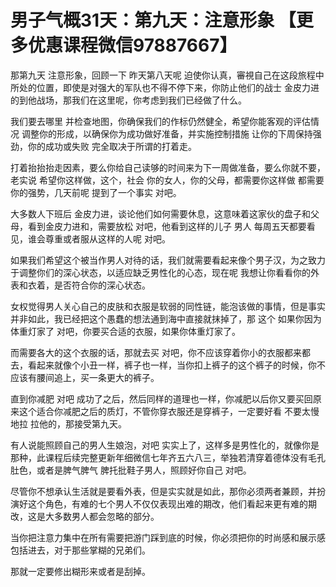 # 男子气概31天：第九天：注意形象 【更多优惠课程微信97887667】  

那第九天 注意形象，回顾一下 昨天第八天呢 迫使你认真，審視自己在这段旅程中所处的位置，即使是对强大的军队也不得不停下来，你防止他们的战士 金皮力进的到他战场，那我们在这里呢，你考虑到我们已经做了什么。

我们要去哪里 并检查地图，你确保我们的作标仍然健全，希望你能客观的评估情况 调整你的形成，以确保你为成功做好准备，并实施控制措施 让你的下周保持强劲，你的成功或失败 完全取决于所谓的打着走。

打着抬抬抬走因素，要么你给自己读够的时间来为下一周做准备，要么你就不要，老实说 希望你这样做，这个，社会 你的女人，你的父母，都需要你这样做 都需要你的强势，几天前呢 提到了一个事实 对吧。

大多数人下班后 金皮力进，谈论他们如何需要休息，这意味着这家伙的盘子和父母，看到金皮力进和，需要放松 对吧，他看到这样的儿子 男人 每周五天都要看见，谁会尊重或者服从这样的人呢 对吧。

如果我们希望这个被当作男人对待的话，我们就需要看起来像个男子汉，为之致力于调整你们的深心状态，以适应缺乏男性化的心态，现在呢 我想让你看看你的外表和衣着，是否符合你的深心状态。

女权觉得男人关心自己的皮肤和衣服是软弱的同性链，能泡该做的事情，但是事实并非如此，我已经把这个愚蠢的想法通到海中直接就抹掉了，那 这个 如果你因为体重灯家了 对吧，你要买合适的衣服，如果你体重灯家了。

而需要各大的这个衣服的话，那就去买 对吧，你不应该穿着你小的衣服都来都去，看起来就像个小丑一样，裤子也一样，当你扣上裤子的这个裤子的时候，你不应该有腰间追上，买一条更大的裤子。

直到你减肥 对吧 成功了之后，然后同样的道理也一样，你减肥以后你又要买回原来这个适合你减肥之后的质灯，不管你穿衣服还是穿裤子，一定要好看 不要太慢地拉 拉他的，那接受第九天。

有人说能照顾自己的男人生娘泡，对吧 实实上了，这样多是男性化的，就像你是那种，此课程后续完整更新年细微信七年齐五六八三，举独若清穿着德体没有毛孔肚色，或者是脾气脾气 脾托批鞋子男人，照顾好你自己 对吧。

尽管你不想承认生活就是要看外表，但是实实就是如此，那你必须两者兼顾，并扮演好这个角色，有难的七个男人不仅仅表现出难的期改，他们看起来更有难的期改，这是大多数男人都会忽略的部分。

当你把注意力集中在所有需要把游门踩到底的时候，你必须把你的时尚感和展示感包括进去，对于那些掌糊的兄弟们。

那就一定要修出糊形来或者是刮掉。
